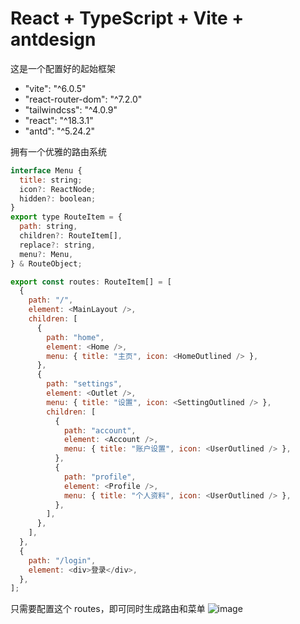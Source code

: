 # React + TypeScript + Vite + antdesign

这是一个配置好的起始框架

- "vite": "^6.0.5"
- "react-router-dom": "^7.2.0"
- "tailwindcss": "^4.0.9"
- "react": "^18.3.1"
- "antd": "^5.24.2"

拥有一个优雅的路由系统

```js
interface Menu {
  title: string;
  icon?: ReactNode;
  hidden?: boolean;
}
export type RouteItem = {
  path: string,
  children?: RouteItem[],
  replace?: string,
  menu?: Menu,
} & RouteObject;

export const routes: RouteItem[] = [
  {
    path: "/",
    element: <MainLayout />,
    children: [
      {
        path: "home",
        element: <Home />,
        menu: { title: "主页", icon: <HomeOutlined /> },
      },
      {
        path: "settings",
        element: <Outlet />,
        menu: { title: "设置", icon: <SettingOutlined /> },
        children: [
          {
            path: "account",
            element: <Account />,
            menu: { title: "账户设置", icon: <UserOutlined /> },
          },
          {
            path: "profile",
            element: <Profile />,
            menu: { title: "个人资料", icon: <UserOutlined /> },
          },
        ],
      },
    ],
  },
  {
    path: "/login",
    element: <div>登录</div>,
  },
];
```

只需要配置这个 routes，即可同时生成路由和菜单
![image](https://github.com/user-attachments/assets/009dc385-3927-4a2f-afef-5b6c4c312fb7)
